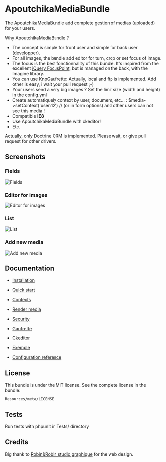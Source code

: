 ApoutchikaMediaBundle
=====================


The ApoutchikaMediaBundle add complete gestion of medias (uploaded) for your
users.

Why ApoutchikaMediaBundle ?

* The concept is simple for front user and simple for back user (developper).
* For all images, the bundle add editor for turn, crop or set focus of image.
* The focus is the best fonctionnality of this bundle. It's inspired from the excellent [jQuery FocusPoint](https://github.com/jonom/jquery-focuspoint), but is managed on the back, with the Imagine library.
* You can use KnpGaufrette: Actually, local and ftp is implemented. Add other is easy, i wait your pull request ;-)
* Your users send a very big images ? Set the limit size (width and height) in the config.yml
* Create automatiquely context by user, document, etc... : $media->setContext('user:12') // (or in form options) and other users can not see this media !
* Compatible **IE8**
* Use ApoutchikaMediaBundle with ckeditor!
* Etc.

Actually, only Doctrine ORM is implemented. Please wait, or give pull request for other drivers.

Screenshots
-----------

### Fields
![Fields](https://github.com/apoutchika/MediaBundle/raw/master/Resources/public/images/screenshot/fields.png)

### Editor for images
![Editor for images](https://github.com/apoutchika/MediaBundle/raw/master/Resources/public/images/screenshot/editor.png)

### List
![List](https://github.com/apoutchika/MediaBundle/raw/master/Resources/public/images/screenshot/list.png)

### Add new media
![Add new media](https://github.com/apoutchika/MediaBundle/raw/master/Resources/public/images/screenshot/add.png)


Documentation
-------------

* [Installation](Resources/doc/install.md)
* [Quick start](Resources/doc/quickstart.md)
* [Contexts](Resources/doc/contexts.md)
* [Render media](Resources/doc/rendermedia.md)
* [Security](Resources/doc/security.md)
* [Gaufrette](Resources/doc/gaufrette.md)
* [Ckeditor](Resources/doc/ckeditor.md)

* [Exemple](Resources/doc/exemple.md)
* [Configuration reference](Resources/doc/configuration_reference.md)


License
-------

This bundle is under the MIT license. See the complete license in the bundle:

    Resources/meta/LICENSE

Tests
-----

Run tests with phpunit in Tests/ directory


Credits
-------

Big thank to [Robin&Robin studio graphique](http://www.robin-studio.com) for the web design.

